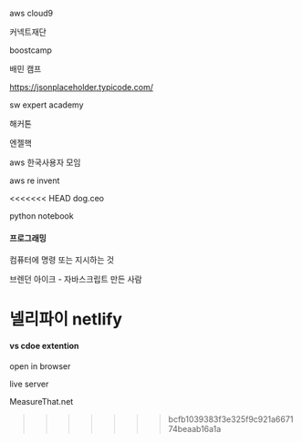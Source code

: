 aws cloud9



커넥트재단



boostcamp

배민 캠프



https://jsonplaceholder.typicode.com/



sw expert academy



해커톤 

엔젤핵



aws 한국사용자 모임

aws re invent



<<<<<<< HEAD
dog.ceo



python notebook



#### 프로그래밍

컴퓨터에 명령 또는 지시하는 것



브렌던 아이크 - 자바스크립트 만든 사람



넬리파이 netlify
=======
#### vs cdoe extention

open in browser

live server



MeasureThat.net
>>>>>>> bcfb1039383f3e325f9c921a667174beaab16a1a
